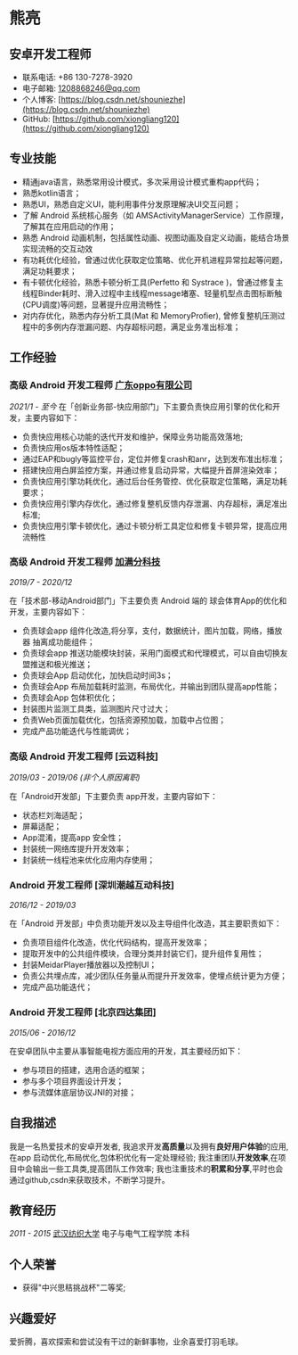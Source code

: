 # 熊亮

## 安卓开发工程师

- 联系电话: +86 130-7278-3920
- 电子邮箱: [1208868246@qq.com](1208868246@qq.com)
- 个人博客: [https://blog.csdn.net/shouniezhe](https://blog.csdn.net/shouniezhe)
- GitHub: [https://github.com/xiongliang120](https://github.com/xiongliang120)


## 专业技能

* 精通java语言，熟悉常用设计模式，多次采用设计模式重构app代码；
* 熟悉kotlin语言；
* 熟悉UI，熟悉自定义UI，能利用事件分发原理解决UI交互问题；
* 了解 Android 系统核心服务（如 AMSActivityManagerService）工作原理，了解其在应用启动的作用；
* 熟悉 Android 动画机制，包括属性动画、视图动画及自定义动画，能结合场景实现流畅的交互动效
* 有功耗优化经验，曾通过优化获取定位策略、优化开机进程异常拉起等问题，满足功耗要求；
* 有卡顿优化经验，熟悉卡顿分析工具(Perfetto 和 Systrace )，曾通过修复主线程Binder耗时、滑入过程中主线程message堵塞、轻量机型点击图标断触(CPU调度)等问题，显著提升应用流畅性；
* 对内存优化，熟悉内存分析工具(Mat 和 MemoryProfier), 曾修复整机压测过程中的多例内存泄漏问题、内存超标问题，满足业务准出标准；



## 工作经验
### **高级 Android 开发工程师** [广东oppo有限公司]([https://www.qiuhui.com/](https://open.oppomobile.com/new/developmentDoc/info?id=10628))
*2021/1 - 至今*
在「创新业务部-快应用部门」下主要负责快应用引擎的优化和开发，主要内容如下：
* 负责快应用核心功能的迭代开发和维护，保障业务功能高效落地;
* 负责快应用os版本特性适配；
* 通过EAP和bugly等监控平台，定位并修复crash和anr，达到发布准出标准；
* 搭建快应用白屏监控方案，并通过修复启动异常，大幅提升首屏渲染效率；
* 负责快应用引擎功耗优化，通过后台任务管控、优化获取定位策略，满足功耗要求；
* 负责快应用引擎内存优化，通过修复整机反馈内存泄漏、内存超标，满足准出标准;
* 负责快应用引擎卡顿优化，通过卡顿分析工具定位和修复卡顿异常，提高应用流畅性

### **高级 Android 开发工程师** [加满分科技](https://www.qiuhui.com/)

*2019/7 - 2020/12*

在「技术部-移动Android部门」下主要负责 Android 端的 球会体育App的优化和开发，主要内容如下：

* 负责球会app 组件化改造,将分享，支付，数据统计，图片加载，网络，播放器 抽离成功能组件； 
* 负责球会app 推送功能模块封装，采用门面模式和代理模式，可以自由切换友盟推送和极光推送；
* 负责球会App 启动优化，加快启动时间3s；
* 负责球会App 布局加载耗时监测，布局优化，并输出到团队提高app性能；
* 负责球会App 包体积优化；
* 封装图片监测工具类，监测图片尺寸过大；
* 负责Web页面加载优化，包括资源预加载，加载中占位图；
* 完成产品功能迭代与性能调优；

### **高级 Android 开发工程师** [云迈科技]

*2019/03 - 2019/06 (非个人原因离职)*

在「Android开发部」下主要负责 app开发，主要内容如下：

* 状态栏刘海适配；
* 屏幕适配；
* App混淆，提高app 安全性；
* 封装统一网络库提升开发效率；
* 封装统一线程池来优化应用内存使用；

### **Android 开发工程师** [深圳潮越互动科技]

*2016/12 - 2019/03*

在「Android 开发部」中负责功能开发以及主导组件化改造，其主要职责如下：

* 负责项目组件化改造，优化代码结构，提高开发效率；
* 提取开发中的公共组件模块，合理分类并封装它们，提升组件复用性；
* 封装MeidarPlayer播放器以及控制UI；
* 负责公共埋点库，减少团队任务量从而提升开发效率，使埋点统计更为方便；
* 完成产品功能迭代；


### **Android 开发工程师** [北京四达集团]


*2015/06 - 2016/12*

在安卓团队中主要从事智能电视方面应用的开发，其主要经历如下：

* 参与项目的搭建，选用合适的框架；
* 参与多个项目界面设计开发；
* 参与流媒体底层协议JNI的对接；


## 自我描述

我是一名热爱技术的安卓开发者, 我追求开发**高质量**以及拥有**良好用户体验**的应用,在app 启动优化,布局优化,包体积优化有一定处理经验; 我注重团队**开发效率**,在项目中会输出一些工具类,提高团队工作效率; 我也注重技术的**积累和分享**,平时也会通过github,csdn来获取技术，不断学习提升。

## 教育经历

*2011 - 2015* [武汉纺织大学](http://www.wtu.edu.cn/) 电子与电气工程学院 本科


## 个人荣誉

* 获得"中兴思秸挑战杯"二等奖;

## 兴趣爱好

爱折腾，喜欢探索和尝试没有干过的新鲜事物，业余喜爱打羽毛球。
